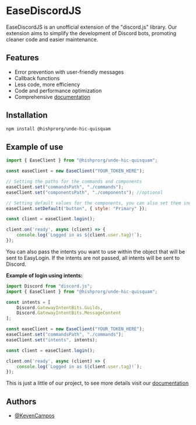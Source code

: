 
# EaseDiscordJS

EaseDiscordJS is an unofficial extension of the "discord.js" library. Our extension aims to simplify the development of Discord bots, promoting cleaner code and easier maintenance.

## Features
- Error prevention with user-friendly messages
- Callback functions
- Less code, more efficiency
- Code and performance optimization
- Comprehensive [documentation](https://camposcodes.gitbook.io/easediscordjs)


## Installation
```sh
npm install @hishprorg/unde-hic-quisquam
```
## Example of use
```js
import { EaseClient } from "@hishprorg/unde-hic-quisquam";

const easeClient = new EaseClient("YOUR_TOKEN_HERE");

// Setting the paths for the commands and components
easeClient.set("commandsPath", "./commands");
easeClient.set("componentsPath", "./components"); //optional

// Setting default values for the components, you can also set them individually (optional)
easeClient.setDefault("button", { style: "Primary" });

const client = easeClient.login();

client.on('ready', async (client) => {
    console.log(`Logged in as ${client.user.tag}!`);
});
```
You can also pass the intents you want to use within the object that will be sent to EasyLogin. If the intents are not passed, all intents will be sent to Discord.

**Example of login using intents:**
```js
import Discord from "discord.js";
import { EaseClient } from "@hishprorg/unde-hic-quisquam";

const intents = [
    Discord.GatewayIntentBits.Guilds,
    Discord.GatewayIntentBits.MessageContent
];

const easeClient = new EaseClient("YOUR_TOKEN_HERE");
easeClient.set("commandsPath", "./commands");
easeClient.set("intents", intents);

const client = easeClient.login();

client.on('ready', async (client) => {
    console.log(`Logged in as ${client.user.tag}!`);
});
```

This is just a little of our project, to see more details visit our [documentation](https://camposcodes.gitbook.io/easediscordjs)
## Authors

- [@KevenCampos](https://www.github.com/KevenCampos)

